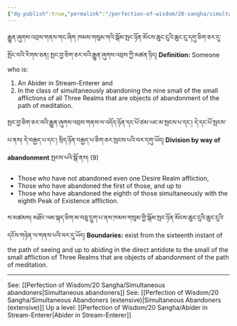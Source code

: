 ```yaml
---
{"dg-publish":true,"permalink":"/perfection-of-wisdom/20-sangha/simultaneous-abandoner-abiders-in-stream-enterer/"}
---
```


རྒྱུན་ཞུགས་འབྲས་གནས་གང་ཞིག ཁམས་གསུམ་གའི་སྒོམ་སྤང་ཉོན་མོངས་ཆུང་ངུའི་ཆུང་ངུ་དགུ་ཅིག་ཅར་དུ་སྤོང་བའི་རིགས་ཅན།
སྤང་བྱ་ཅིག་ཅར་བའི་རྒྱུན་ཞུགས་འབྲས་ཀྱི་མཚན་ཉིད།
**Definition:** Someone who is:
1. An Abider in Stream-Enterer and
2. In the class of simultaneously abandoning the nine small of the small afflictions of all Three Realms that are objects of abandonment of the path of meditation.

སྤང་བྱ་ཅིག་ཅར་བའི་རྒྱུན་ཞུགས་འབྲས་གནས་ལ་འདོད་ཉོན་དང་པོ་ཙམ་ཡང་མ་སྤངས་པ་དང་། དེ་དང་པོ་སྤངས་པ་ནས། 
དེ་བརྒྱད་པ་དང་། སྲིད་ཉོན་བརྒྱད་པ་ཅིག་ཅར་སྤངས་པའི་བར་དགུ་ཡོད།
**Division by way of abandonment** སྤངས་པའི་སྒོ་ནས། (9)
- Those who have not abandoned even one Desire Realm affliction,
- Those who have abandoned the first of those, and up to
- Those who have abandoned the eighth of those simultaneously with the eighth Peak of Existence affliction.

ས་མཚམས། མཐོང་ལམ་སྐད་ཅིག་མ་བཅུ་དྲུག་པ་ནས་ཁམས་གསུམ་གྱི་སྒོམ་སྤང་ཉོན་མོངས་ཆུང་ངུའི་ཆུང་ངུའི་དངོས་གཉེན་ལ་གནས་པའི་བར་དུ་ཡོད། 
**Boundaries:** exist from the sixteenth instant of the path of seeing and up to abiding in the direct antidote to the small of the small affliction of Three Realms that are objects of abandonment of the path of meditation.


---
See: [[Perfection of Wisdom/20 Sangha/Simultaneous abandoners\|Simultaneous abandoners]]
See: [[Perfection of Wisdom/20 Sangha/Simultaneous Abandoners (extensive)\|Simultaneous Abandoners (extensive)]]
Up a level: [[Perfection of Wisdom/20 Sangha/Abider in Stream-Enterer\|Abider in Stream-Enterer]]